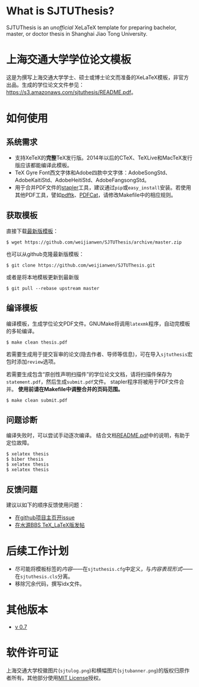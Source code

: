 What is SJTUThesis?
======

SJTUThesis is an *unofficial* XeLaTeX template for preparing bachelor, master, or doctor thesis in Shanghai Jiao Tong University.

上海交通大学学位论文模板
======

这是为撰写上海交通大学学士、硕士或博士论文而准备的XeLaTeX模板，非官方出品。生成的学位论文文件参见：<https://s3.amazonaws.com/sjtuthesis/README.pdf>。

如何使用
=======

系统需求
-------

* 支持XeTeX的**完整**TeX发行版。2014年以后的CTeX、TeXLive和MacTeX发行版应该都能编译此模板。
* TeX Gyre Font西文字体和Adobe四款中文字体：AdobeSongStd、AdobeKaitiStd、AdobeHeitiStd、AdobeFangsongStd。
* 用于合并PDF文件的[stapler](https://github.com/hellerbarde/stapler)工具，建议通过```pip```或```easy_install```安装。若使用其他PDF工具，譬如[pdftk](https://www.pdflabs.com/tools/pdftk-the-pdf-toolkit/)、[PDFCat](http://freecode.com/projects/pdfcat)，请修改Makefile中的相应规则。

获取模板
-------

直接下载[最新版模板](https://github.com/weijianwen/SJTUThesis/archive/master.zip)：

	$ wget https://github.com/weijianwen/SJTUThesis/archive/master.zip

也可以从github克隆最新版模板：

	$ git clone https://github.com/weijianwen/SJTUThesis.git

或者是将本地模板更新到最新版

	$ git pull --rebase upstream master

编译模板
-------

编译模板，生成学位论文PDF文件。GNUMake将调用```latexmk```程序，自动完模板的多轮编译。

	$ make clean thesis.pdf

若需要生成用于提交盲审的论文(隐去作者、导师等信息)，可在导入```sjtuthesis```宏包时添加```review```选项。

若需要生成包含“原创性声明扫描件”的学位论文文档，请将扫描件保存为```statement.pdf```，然后生成```submit.pdf```文件。 stapler程序将被用于PDF文件合并。 **使用前请在Makefile中调整合并的页码范围。** 

	$ make clean submit.pdf

问题诊断
------

编译失败时，可以尝试手动逐次编译。
结合文档[README.pdf](https://s3-ap-southeast-1.amazonaws.com/sjtuthesis/README.pdf)中的说明，有助于定位故障。

	$ xelatex thesis
	$ biber thesis
	$ xelatex thesis
	$ xelatex thesis

反馈问题
------

建议以如下的顺序反馈使用问题：

* [在github项目主页开issue](https://github.com/weijianwen/sjtu-thesis-template-latex/issues)
* [在水源BBS TeX_LaTeX版发帖](https://bbs.sjtu.edu.cn/bbsdoc?board=TeX_LaTeX)

后续工作计划
=======

* 尽可能将模板标签的*内容*——在```sjtuthesis.cfg```中定义，与*内容表现形式*——在```sjtuthesis.cls```分离。
* 移除冗余代码，撰写idx文件。

其他版本
======

* [v 0.7](https://github.com/weijianwen/SJTUThesis/archive/v0.7.zip)

软件许可证
======

上海交通大学校徽图片(```sjtulog.png```)和横幅图片(```sjtubanner.png```)的版权归原作者所有。其他部分使用[MIT License](LICENSE)授权。

